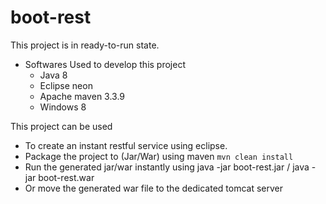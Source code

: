 # boot-rest

This project is in ready-to-run state.

- Softwares Used to develop this project
	- Java 8
	- Eclipse neon
	- Apache maven 3.3.9
	- Windows 8
	
This project can be used 
- To create an instant restful service using eclipse.
- Package the project to (Jar/War) using maven 
	```mvn clean install```
- Run the generated jar/war instantly using
	java -jar boot-rest.jar / java -jar boot-rest.war
- Or move the generated war file to the dedicated tomcat server


